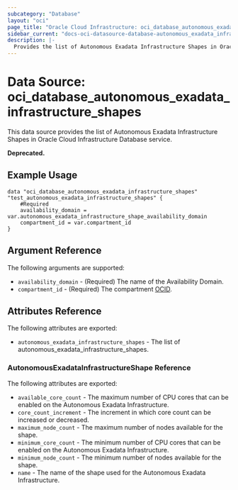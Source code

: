 ```yaml
---
subcategory: "Database"
layout: "oci"
page_title: "Oracle Cloud Infrastructure: oci_database_autonomous_exadata_infrastructure_shapes"
sidebar_current: "docs-oci-datasource-database-autonomous_exadata_infrastructure_shapes"
description: |-
  Provides the list of Autonomous Exadata Infrastructure Shapes in Oracle Cloud Infrastructure Database service
---
```


# Data Source: oci_database_autonomous_exadata_infrastructure_shapes
This data source provides the list of Autonomous Exadata Infrastructure Shapes in Oracle Cloud Infrastructure Database service.

**Deprecated.**


## Example Usage

```hcl
data "oci_database_autonomous_exadata_infrastructure_shapes" "test_autonomous_exadata_infrastructure_shapes" {
	#Required
	availability_domain = var.autonomous_exadata_infrastructure_shape_availability_domain
	compartment_id = var.compartment_id
}
```

## Argument Reference

The following arguments are supported:

* `availability_domain` - (Required) The name of the Availability Domain.
* `compartment_id` - (Required) The compartment [OCID](https://docs.cloud.oracle.com/iaas/Content/General/Concepts/identifiers.htm).


## Attributes Reference

The following attributes are exported:

* `autonomous_exadata_infrastructure_shapes` - The list of autonomous_exadata_infrastructure_shapes.

### AutonomousExadataInfrastructureShape Reference

The following attributes are exported:

* `available_core_count` - The maximum number of CPU cores that can be enabled on the Autonomous Exadata Infrastructure.
* `core_count_increment` - The increment in which core count can be increased or decreased.
* `maximum_node_count` - The maximum number of nodes available for the shape.
* `minimum_core_count` - The minimum number of CPU cores that can be enabled on the Autonomous Exadata Infrastructure.
* `minimum_node_count` - The minimum number of nodes available for the shape.
* `name` - The name of the shape used for the Autonomous Exadata Infrastructure.

